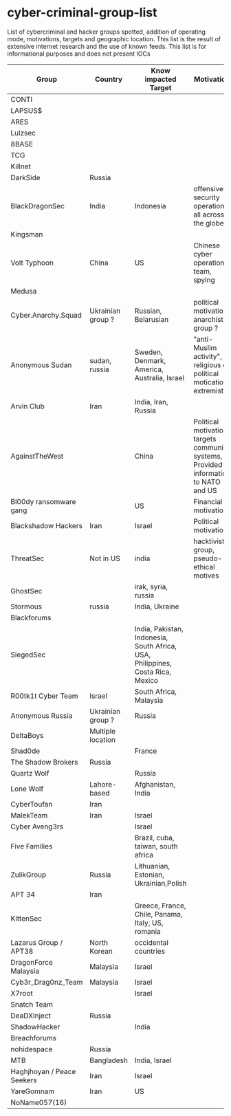 # cyber-criminal-group-list
List of cybercriminal and hacker groups spotted, addition of operating mode, motivations, targets and geographic location. This list is the result of extensive internet research and the use of known feeds. This list is for informational purposes and does not present IOCs



| Group | Country | Know impacted Target | Motivation | Method / Malwares | Channels | More infos |
| --- | --- |--- | --- | --- | --- | --- |
| CONTI | | |
| LAPSUS$ | | |
| ARES | | |
| Lulzsec | | |
| 8BASE | | |
| TCG | | |
| Killnet | | |
| DarkSide | Russia | |
| BlackDragonSec | India | Indonesia | offensive security operations all across the globe
| Kingsman | | |
| Volt Typhoon | China | US | Chinese cyber operation team, spying
| Medusa | | |
| Cyber.Anarchy.Squad | Ukrainian group ? | Russian, Belarusian | political motivation, anarchist group ? 
| Anonymous Sudan | sudan, russia | Sweden, Denmark, America, Australia, Israel | "anti-Muslim activity", religious or political motication, extremist ? 
| Arvin Club | Iran | India, Iran, Russia |
| AgainstTheWest | | China | Political motivation, targets communist systems, Provided information to NATO and US
| Bl00dy ransomware gang | | US | Financial motivation
| Blackshadow Hackers | Iran | Israel | Political motivation
| ThreatSec | Not in US | india | hacktivist group, pseudo-ethical motives
| GhostSec | | irak, syria, russia |
| Stormous | russia | India, Ukraine |
| Blackforums | | |
| SiegedSec | | India, Pakistan, Indonesia, South Africa, USA, Philippines, Costa Rica, Mexico |
| R00tk1t Cyber Team | Israel | South Africa, Malaysia |
| Anonymous Russia | Ukrainian group ? | Russia |
| DeltaBoys | Multiple location | |
| Shad0de | | France |
| The Shadow Brokers | Russia | |
| Quartz Wolf | | Russia |
| Lone Wolf | Lahore-based | Afghanistan, India |
| CyberToufan | Iran | |
| MalekTeam | Iran | Israel |
| Cyber Aveng3rs | | Israel |
| Five Families | | Brazil, cuba, taiwan, south africa |
| ZulikGroup | Russia | Lithuanian, Estonian, Ukrainian,Polish |
| APT 34 | Iran | |
| KittenSec | | Greece, France, Chile, Panama, Italy, US, romania |
| Lazarus Group / APT38 | North Korean | occidental countries |
| DragonForce Malaysia | Malaysia | Israel |
| Cyb3r_Drag0nz_Team | Malaysia | Israel |
| X7root | | Israel |
| Snatch Team | | |
| DeaDXInject | Russia | |
| ShadowHacker | | India |
| Breachforums | | |
| nohidespace | Russia | |
| MTB | Bangladesh | India, Israel |
| Haghjhoyan / Peace Seekers | Iran | Israel |
| YareGomnam | Iran | US |
| NoName057(16) | | |
